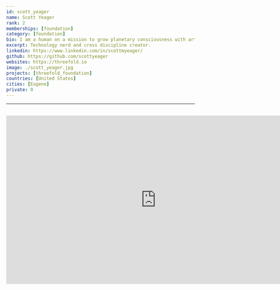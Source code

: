 ```yaml
---
id: scott_yeager
name: Scott Yeager
rank: 2
memberships: [foundation]
category: [foundation]
bio: I am a human on a mission to grow planetary consciousness with art and technology. My background includes formal education in English and mathematics, along with a lifetime of exploring my natural curiosity for how things work, especially electronics and computers. In 2013, I quit a soul crushing job at an ecommerce startup, which launched an entrepreneurial journey that eventually led me to ThreeFold. Along with language, music is a medium of expression that I feel blessed to include in my role on the team. For me, the healing power of sound is real, just like the infinite potential of love. The world needs an open and neutral way to communicate, so that we can collaborate and thrive—that's why I'm excited to contribute to ThreeFold technology and the FreeFlow movement.
excerpt: Technology nerd and cross discipline creator.
linkedin: https://www.linkedin.com/in/scottmyeager/
github: https://github.com/scottyeager
websites: https://threefold.io
image: ./scott_yeager.jpg
projects: [threefold_foundation]
countries: [United States]
cities: [Eugene]
private: 0
---
```


---

<BR>
<div class="aspect-w-16 aspect-h-9">
<iframe src="https://player.vimeo.com/video/596384330" width="800" height="450" frameborder="0" allow="autoplay; fullscreen" allowfullscreen></iframe>
</div>
<BR>

